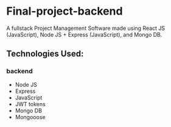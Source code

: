 # Final-project-backend
A fullstack Project Management Software made using React JS (JavaScript), Node JS + Express (JavaScript), and Mongo DB.
## Technologies Used:
### backend
* Node JS
* Express
* JavaScript
* JWT tokens
* Mongo DB
* Mongooose
